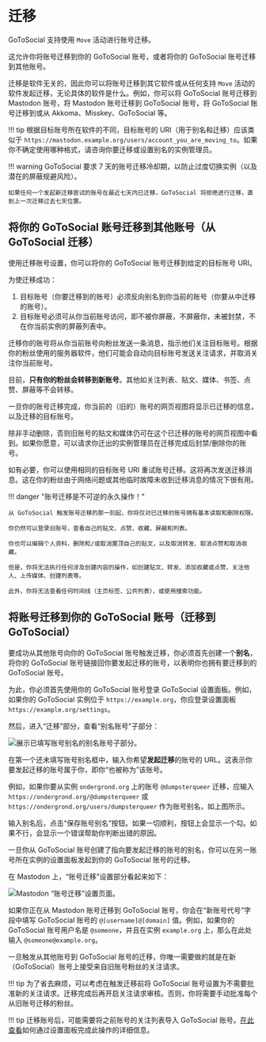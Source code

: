 # 迁移

GoToSocial 支持使用 `Move` 活动进行账号迁移。

这允许你将账号迁移到你的 GoToSocial 账号，或者将你的 GoToSocial 账号迁移到其他账号。

迁移是软件无关的，因此你可以将账号迁移到其它软件或从任何支持 `Move` 活动的软件发起迁移，无论具体的软件是什么。例如，你可以将 GoToSocial 账号迁移到 Mastodon 账号，将 Mastodon 账号迁移到 GoToSocial 账号，将 GoToSocial 账号迁移到或从 Akkoma、Misskey、GoToSocial 等。

!!! tip
    根据目标账号所在软件的不同，目标账号的 URI（用于别名和迁移）应该类似于 `https://mastodon.example.org/users/account_you_are_moving_to`。如果你不确定使用哪种格式，请咨询你要迁移或设置别名的实例管理员。

!!! warning
    GoToSocial 要求 7 天的账号迁移冷却期，以防止过度切换实例（以及潜在的屏蔽规避风险）。
    
    如果任何一个发起新迁移尝试的账号在最近七天内已迁移，GoToSocial 将拒绝进行迁移，直到上一次迁移过去七天位置。

## 将你的 GoToSocial 账号迁移到其他账号（从 GoToSocial 迁移）

使用迁移账号设置，你可以将你的 GoToSocial 账号迁移到给定的目标账号 URI。

为使迁移成功：

1. 目标账号（你要迁移到的账号）必须反向别名到你当前的账号（你要从中迁移的账号）。
2. 目标账号必须可从你当前账号访问，即不被你屏蔽，不屏蔽你，未被封禁，不在你当前实例的屏蔽列表中。

迁移你的账号将从你当前账号向粉丝发送一条消息，指示他们关注目标账号。根据你的粉丝使用的服务器软件，他们可能会自动向目标账号发送关注请求，并取消关注你当前账号。

目前，**只有你的粉丝会转移到新账号**。其他如关注列表、贴文、媒体、书签、点赞、屏蔽等不会转移。

一旦你的账号迁移完成，你当前的（旧的）账号的网页视图将显示已迁移的信息，以及迁移的目标账号。

除非手动删除，否则旧账号的贴文和媒体仍可在这个已迁移的账号的网页视图中看到。如果你愿意，可以请求你迁出的实例管理员在迁移完成后封禁/删除你的账号。

如有必要，你可以使用相同的目标账号 URI 重试账号迁移。这将再次发送迁移消息。这在你的粉丝由于网络问题或其他临时故障未收到迁移消息的情况下很有用。

!!! danger "账号迁移是不可逆的永久操作！"
    
    从 GoToSocial 触发账号迁移的那一刻起，你将仅对已迁移的账号拥有基本读取和删除权限。
    
    你仍然可以登录旧账号，查看自己的贴文、点赞、收藏、屏蔽和列表。
    
    你也可以编辑个人资料，删除和/或取消置顶自己的贴文，以及取消转发、取消点赞和取消收藏。
    
    但是，你将无法执行任何涉及创建内容的操作，如创建贴文、转发、添加收藏或点赞、关注他人、上传媒体、创建列表等。
    
    此外，你将无法查看任何时间线（主页标签、公共列表），或使用搜索功能。

## 将账号迁移到你的 GoToSocial 账号（迁移到 GoToSocial）

要成功从其他账号向你的 GoToSocial 账号触发迁移，你必须首先创建一个**别名**，将你的 GoToSocial 账号链接回你要发起迁移的账号，以表明你也拥有要迁移到的 GoToSocial 账号。

为此，你必须首先使用你的 GoToSocial 账号登录 GoToSocial 设置面板。例如，如果你的 GoToSocial 实例位于 `https://example.org`，你应登录设置面板 `https://example.org/settings`。

然后，进入“迁移”部分，查看“别名账号”子部分：

![展示已填写账号别名的别名账号子部分。](../public/migration-aliasing.png)

在第一个还未填写账号别名框中，输入你希望**发起迁移**的账号的 URL。这表示你要发起迁移的账号属于你，即你“也被称为”该账号。

例如，如果你要从实例 `ondergrond.org` 上的账号 `@dumpsterqueer` 迁移，应输入 `https://ondergrond.org/@dumpsterqueer` 或 `https://ondergrond.org/users/dumpsterqueer` 作为账号别名，如上图所示。

输入别名后，点击“保存账号别名”按钮。如果一切顺利，按钮上会显示一个勾。如果不行，会显示一个错误帮助你判断出错的原因。

一旦你从 GoToSocial 账号创建了指向要发起迁移的账号的别名，你可以在另一账号所在实例的设置面板发起到你的 GoToSocial 账号的迁移。

在 Mastodon 上，“账号迁移”设置部分看起来如下：

![Mastodon “账号迁移”设置页面。](../public/migration-mastodon.png)

如果你正在从 Mastodon 账号迁移到 GoToSocial 账号，你会在“新账号代号”字段中填写 GoToSocial 账号的 `@[username]@[domain]` 值。例如，如果你的 GoToSocial 账号用户名是 `@someone`，并且在实例 `example.org` 上，那么在此处输入 `@someone@example.org`。

一旦触发从其他账号到 GoToSocial 账号的迁移，你唯一需要做的就是在新（GoToSocial）账号上接受来自旧账号粉丝的关注请求。

!!! tip
    为了省去麻烦，可以考虑在触发迁移前将 GoToSocial 账号设置为不需要批准新的关注请求。迁移完成后再开启关注请求审核。否则，你将需要手动批准每个从旧账号迁移的粉丝。

!!! tip
    迁移账号后，可能需要将之前账号的关注列表导入 GoToSocial 账号。[在此查看](./settings.md#import)如何通过设置面板完成此操作的详细信息。
